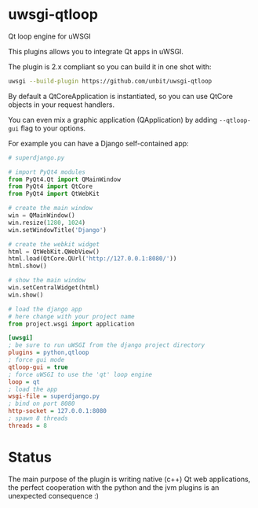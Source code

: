 uwsgi-qtloop
============

Qt loop engine for uWSGI

This plugins allows you to integrate Qt apps in uWSGI.

The plugin is 2.x compliant so you can build it in one shot with:

```sh
uwsgi --build-plugin https://github.com/unbit/uwsgi-qtloop
```

By default a QtCoreApplication is instantiated, so you can use QtCore objects in your request handlers.

You can even mix a graphic application (QApplication) by adding ``--qtloop-gui`` flag to your options.

For example you can have a Django self-contained app:

```py
# superdjango.py

# import PyQt4 modules
from PyQt4.Qt import QMainWindow
from PyQt4 import QtCore
from PyQt4 import QtWebKit

# create the main window
win = QMainWindow()
win.resize(1280, 1024)
win.setWindowTitle('Django')

# create the webkit widget
html = QtWebKit.QWebView()
html.load(QtCore.QUrl('http://127.0.0.1:8080/'))
html.show()

# show the main window
win.setCentralWidget(html)
win.show()

# load the django app
# here change with your project name
from project.wsgi import application

```

```ini
[uwsgi]
; be sure to run uWSGI from the django project directory
plugins = python,qtloop
; force gui mode
qtloop-gui = true
; force uWSGI to use the 'qt' loop engine
loop = qt
; load the app
wsgi-file = superdjango.py
; bind on port 8080
http-socket = 127.0.0.1:8080
; spawn 8 threads
threads = 8
```

Status
======

The main purpose of the plugin is writing native (c++) Qt web applications, the perfect cooperation with the python and the jvm plugins is an unexpected consequence :)
